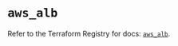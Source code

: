 # `aws_alb`

Refer to the Terraform Registry for docs: [`aws_alb`](https://registry.terraform.io/providers/hashicorp/aws/5.94.1/docs/resources/alb).
